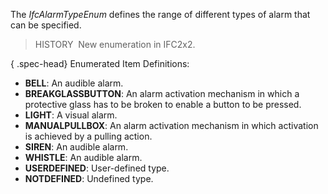 The _IfcAlarmTypeEnum_ defines the range of different types of alarm that can be specified.

> HISTORY&nbsp; New enumeration in IFC2x2.

{ .spec-head}
Enumerated Item Definitions:

* **BELL**: An audible alarm.
* **BREAKGLASSBUTTON**: An alarm activation mechanism in which a protective glass has to be broken to enable a button to be pressed.
* **LIGHT**: A visual alarm.
* **MANUALPULLBOX**: An alarm activation mechanism in which activation is achieved by a pulling action.
* **SIREN**: An audible alarm.
* **WHISTLE**: An audible alarm.
* **USERDEFINED**: User-defined type.
* **NOTDEFINED**: Undefined type.